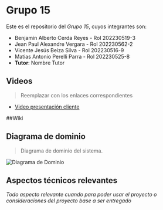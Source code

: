 # Grupo 15

Este es el repositorio del *Grupo 15*, cuyos integrantes son:

* Benjamin Alberto Cerda Reyes - Rol 202230519-3
* Jean Paul Alexandre Vergara - Rol 202230562-2
* Vicente Jesús Beiza Silva - Rol 202230516-9 
* Matias Antonio Perelli Parra - Rol 202230525-8
* **Tutor**: Nombre Tutor

## Videos

> Reemplazar con los enlaces correspondientes

* [Video presentación cliente](https://aula.usm.cl/mod/resource/view.php?id=6926137)

##Wiki

## Diagrama de dominio

> Diagrama de dominio del sistema.

![Diagrama de Dominio](https://raw.githubusercontent.com/matiasperelli/GrupoSoftsy-2025-PROYINF/main/img/DiagramaDeDominio.jpeg)


## Aspectos técnicos relevantes

_Todo aspecto relevante cuando para poder usar el proyecto o consideraciones del proyecto base a ser entregado_
